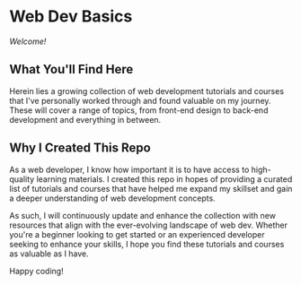 # Web Dev Basics
_Welcome!_

## What You'll Find Here
Herein lies a growing collection of web development tutorials and courses that I've personally worked through and found valuable on my journey. These will cover a range of topics, from front-end design to back-end development and everything in between. 

## Why I Created This Repo
As a web developer, I know how important it is to have access to high-quality learning materials. I created this repo in hopes of providing a curated list of tutorials and courses that have helped me expand my skillset and gain a deeper understanding of web development concepts.

As such, I will continuously update and enhance the collection with new resources that align with the ever-evolving landscape of web dev. Whether you're a beginner looking to get started or an experienced developer seeking to enhance your skills, I hope you find these tutorials and courses as valuable as I have.

Happy coding!
